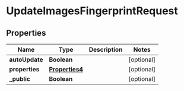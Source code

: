 

# UpdateImagesFingerprintRequest


## Properties

| Name | Type | Description | Notes |
|------------ | ------------- | ------------- | -------------|
|**autoUpdate** | **Boolean** |  |  [optional] |
|**properties** | [**Properties4**](Properties4.md) |  |  [optional] |
|**_public** | **Boolean** |  |  [optional] |



